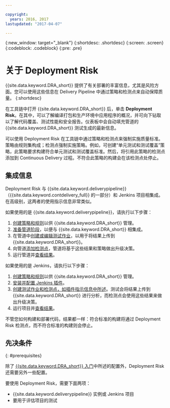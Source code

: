 ```yaml
---

copyright:
  years: 2016, 2017
lastupdated: "2017-04-07"

---
```


{:new_window: target="_blank"}
{:shortdesc: .shortdesc}
{:screen: .screen}
{:codeblock: .codeblock}
{:pre: .pre}

# 关于 Deployment Risk

{{site.data.keyword.DRA_short}} 提供了有关部署的丰富信息，尤其是风险方面。您可以使用这些信息在 Delivery Pipeline 中通过策略和检测点来自动保障质量。
{:shortdesc}

在工具链中打开 {{site.data.keyword.DRA_short}} 后，单击 **Deployment Risk**。在其中，可以了解编译打包和生产环境中应用程序的概况，并可向下钻取以了解代码覆盖、测试性能和安全报告。仪表板中会自动填充管道的 {{site.data.keyword.DRA_short}} 测试生成的最新信息。

可以使用 Deployment Risk 在工具链中通过策略和检测点来强制实施质量标准。策略由规则集构成；检测点强制实施策略。例如，可创建“单元测试和测试覆盖”策略，此策略要求构建符合单元测试和测试覆盖标准。然后，将引用此策略的检测点添加到 Continuous Delivery 过程。不符合此策略的构建会在该检测点处停止。 

## 集成信息

Deployment Risk 与 {{site.data.keyword.deliverypipeline}}（{{site.data.keyword.contdelivery_full}} 的一部分）和 Jenkins 项目相集成。在高级别，这两者的使用指示信息非常类似。  

如果使用的是 {{site.data.keyword.deliverypipeline}}，请执行以下步骤：

1. [创建策略和规则](risk_policies.html)以供 {{site.data.keyword.DRA_short}} 管理。
2. [准备管道阶段](risk_cd.html)，以便与 {{site.data.keyword.DRA_short}} 相集成。
3. 在管道中[创建或编辑测试作业](risk_cd.html)，以用于将结果上传到 {{site.data.keyword.DRA_short}}。
4. 向管道[添加检测点](risk_cd.html)，管道将基于这些结果和策略做出升级决策。
5. 运行管道并[查看结果](results.html)。

如果使用的是 Jenkins，请执行以下步骤：

1. [创建策略和规则](risk_policies.html)以供 {{site.data.keyword.DRA_short}} 管理。
2. [安装并配置 Jenkins 插件](risk_jenkins.html)。
3. [创建测试作业和检测点，如插件指示信息中所述](risk_jenkins.html)。测试会将结果上传到 {{site.data.keyword.DRA_short}} 进行分析，而检测点会使用这些结果来做出升级决策。
4. 运行项目并[查看结果](results.html)。 

不管您如何构建和部署代码，结果都一样：符合标准的构建将通过 Deployment Risk 检测点，而不符合标准的构建则会停止。 

## 先决条件
{: #prerequisites}

除了 [{{site.data.keyword.DRA_short}} 入门](/docs/services/DevOpsInsights/index.html)中所述的配置外，Deployment Risk 还需要另外一些配置。

要使用 Deployment Risk，需要下面两项：

* {{site.data.keyword.deliverypipeline}} 实例或 Jenkins 项目
* 要用于评估项目的测试
